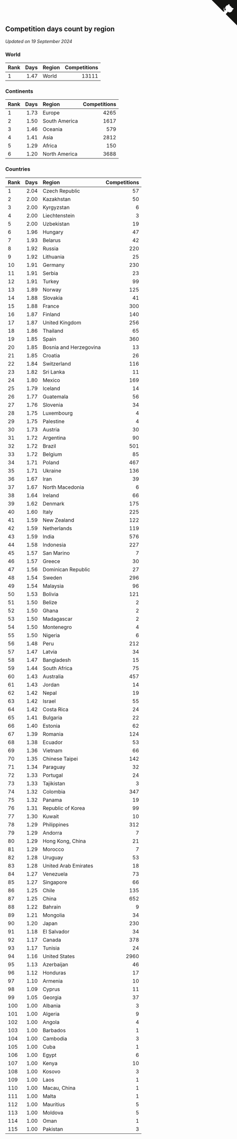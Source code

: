 ## Competition days count by region

*Updated on 19 September 2024*


### World

| Rank | Days | Region | Competitions |
| :--- | ---: | :--- | ---: |
| 1 | 1.47 | World | 13111 |

### Continents

| Rank | Days | Region | Competitions |
| :--- | ---: | :--- | ---: |
| 1 | 1.73 | Europe | 4265 |
| 2 | 1.50 | South America | 1617 |
| 3 | 1.46 | Oceania | 579 |
| 4 | 1.41 | Asia | 2812 |
| 5 | 1.29 | Africa | 150 |
| 6 | 1.20 | North America | 3688 |

### Countries

| Rank | Days | Region | Competitions |
| :--- | ---: | :--- | ---: |
| 1 | 2.04 | Czech Republic | 57 |
| 2 | 2.00 | Kazakhstan | 50 |
| 3 | 2.00 | Kyrgyzstan | 6 |
| 4 | 2.00 | Liechtenstein | 3 |
| 5 | 2.00 | Uzbekistan | 19 |
| 6 | 1.96 | Hungary | 47 |
| 7 | 1.93 | Belarus | 42 |
| 8 | 1.92 | Russia | 220 |
| 9 | 1.92 | Lithuania | 25 |
| 10 | 1.91 | Germany | 230 |
| 11 | 1.91 | Serbia | 23 |
| 12 | 1.91 | Turkey | 99 |
| 13 | 1.89 | Norway | 125 |
| 14 | 1.88 | Slovakia | 41 |
| 15 | 1.88 | France | 300 |
| 16 | 1.87 | Finland | 140 |
| 17 | 1.87 | United Kingdom | 256 |
| 18 | 1.86 | Thailand | 65 |
| 19 | 1.85 | Spain | 360 |
| 20 | 1.85 | Bosnia and Herzegovina | 13 |
| 21 | 1.85 | Croatia | 26 |
| 22 | 1.84 | Switzerland | 116 |
| 23 | 1.82 | Sri Lanka | 11 |
| 24 | 1.80 | Mexico | 169 |
| 25 | 1.79 | Iceland | 14 |
| 26 | 1.77 | Guatemala | 56 |
| 27 | 1.76 | Slovenia | 34 |
| 28 | 1.75 | Luxembourg | 4 |
| 29 | 1.75 | Palestine | 4 |
| 30 | 1.73 | Austria | 30 |
| 31 | 1.72 | Argentina | 90 |
| 32 | 1.72 | Brazil | 501 |
| 33 | 1.72 | Belgium | 85 |
| 34 | 1.71 | Poland | 467 |
| 35 | 1.71 | Ukraine | 136 |
| 36 | 1.67 | Iran | 39 |
| 37 | 1.67 | North Macedonia | 6 |
| 38 | 1.64 | Ireland | 66 |
| 39 | 1.62 | Denmark | 175 |
| 40 | 1.60 | Italy | 225 |
| 41 | 1.59 | New Zealand | 122 |
| 42 | 1.59 | Netherlands | 119 |
| 43 | 1.59 | India | 576 |
| 44 | 1.58 | Indonesia | 227 |
| 45 | 1.57 | San Marino | 7 |
| 46 | 1.57 | Greece | 30 |
| 47 | 1.56 | Dominican Republic | 27 |
| 48 | 1.54 | Sweden | 296 |
| 49 | 1.54 | Malaysia | 96 |
| 50 | 1.53 | Bolivia | 121 |
| 51 | 1.50 | Belize | 2 |
| 52 | 1.50 | Ghana | 2 |
| 53 | 1.50 | Madagascar | 2 |
| 54 | 1.50 | Montenegro | 4 |
| 55 | 1.50 | Nigeria | 6 |
| 56 | 1.48 | Peru | 212 |
| 57 | 1.47 | Latvia | 34 |
| 58 | 1.47 | Bangladesh | 15 |
| 59 | 1.44 | South Africa | 75 |
| 60 | 1.43 | Australia | 457 |
| 61 | 1.43 | Jordan | 14 |
| 62 | 1.42 | Nepal | 19 |
| 63 | 1.42 | Israel | 55 |
| 64 | 1.42 | Costa Rica | 24 |
| 65 | 1.41 | Bulgaria | 22 |
| 66 | 1.40 | Estonia | 62 |
| 67 | 1.39 | Romania | 124 |
| 68 | 1.38 | Ecuador | 53 |
| 69 | 1.36 | Vietnam | 66 |
| 70 | 1.35 | Chinese Taipei | 142 |
| 71 | 1.34 | Paraguay | 32 |
| 72 | 1.33 | Portugal | 24 |
| 73 | 1.33 | Tajikistan | 3 |
| 74 | 1.32 | Colombia | 347 |
| 75 | 1.32 | Panama | 19 |
| 76 | 1.31 | Republic of Korea | 99 |
| 77 | 1.30 | Kuwait | 10 |
| 78 | 1.29 | Philippines | 312 |
| 79 | 1.29 | Andorra | 7 |
| 80 | 1.29 | Hong Kong, China | 21 |
| 81 | 1.29 | Morocco | 7 |
| 82 | 1.28 | Uruguay | 53 |
| 83 | 1.28 | United Arab Emirates | 18 |
| 84 | 1.27 | Venezuela | 73 |
| 85 | 1.27 | Singapore | 66 |
| 86 | 1.25 | Chile | 135 |
| 87 | 1.25 | China | 652 |
| 88 | 1.22 | Bahrain | 9 |
| 89 | 1.21 | Mongolia | 34 |
| 90 | 1.20 | Japan | 230 |
| 91 | 1.18 | El Salvador | 34 |
| 92 | 1.17 | Canada | 378 |
| 93 | 1.17 | Tunisia | 24 |
| 94 | 1.16 | United States | 2960 |
| 95 | 1.13 | Azerbaijan | 46 |
| 96 | 1.12 | Honduras | 17 |
| 97 | 1.10 | Armenia | 10 |
| 98 | 1.09 | Cyprus | 11 |
| 99 | 1.05 | Georgia | 37 |
| 100 | 1.00 | Albania | 3 |
| 101 | 1.00 | Algeria | 9 |
| 102 | 1.00 | Angola | 4 |
| 103 | 1.00 | Barbados | 1 |
| 104 | 1.00 | Cambodia | 3 |
| 105 | 1.00 | Cuba | 1 |
| 106 | 1.00 | Egypt | 6 |
| 107 | 1.00 | Kenya | 10 |
| 108 | 1.00 | Kosovo | 3 |
| 109 | 1.00 | Laos | 1 |
| 110 | 1.00 | Macau, China | 1 |
| 111 | 1.00 | Malta | 1 |
| 112 | 1.00 | Mauritius | 5 |
| 113 | 1.00 | Moldova | 5 |
| 114 | 1.00 | Oman | 1 |
| 115 | 1.00 | Pakistan | 3 |


<a href="https://github.com/JustinTimeCuber/wca_statistics" class="github-corner" aria-label="View source on Github"><svg width="80" height="80" viewBox="0 0 250 250" style="fill:#151513; color:#fff; position: absolute; top: 0; border: 0; right: 0;" aria-hidden="true"><path d="M0,0 L115,115 L130,115 L142,142 L250,250 L250,0 Z"></path><path d="M128.3,109.0 C113.8,99.7 119.0,89.6 119.0,89.6 C122.0,82.7 120.5,78.6 120.5,78.6 C119.2,72.0 123.4,76.3 123.4,76.3 C127.3,80.9 125.5,87.3 125.5,87.3 C122.9,97.6 130.6,101.9 134.4,103.2" fill="currentColor" style="transform-origin: 130px 106px;" class="octo-arm"></path><path d="M115.0,115.0 C114.9,115.1 118.7,116.5 119.8,115.4 L133.7,101.6 C136.9,99.2 139.9,98.4 142.2,98.6 C133.8,88.0 127.5,74.4 143.8,58.0 C148.5,53.4 154.0,51.2 159.7,51.0 C160.3,49.4 163.2,43.6 171.4,40.1 C171.4,40.1 176.1,42.5 178.8,56.2 C183.1,58.6 187.2,61.8 190.9,65.4 C194.5,69.0 197.7,73.2 200.1,77.6 C213.8,80.2 216.3,84.9 216.3,84.9 C212.7,93.1 206.9,96.0 205.4,96.6 C205.1,102.4 203.0,107.8 198.3,112.5 C181.9,128.9 168.3,122.5 157.7,114.1 C157.9,116.9 156.7,120.9 152.7,124.9 L141.0,136.5 C139.8,137.7 141.6,141.9 141.8,141.8 Z" fill="currentColor" class="octo-body"></path></svg></a><style>.github-corner:hover .octo-arm{animation:octocat-wave 560ms ease-in-out}@keyframes octocat-wave{0%,100%{transform:rotate(0)}20%,60%{transform:rotate(-25deg)}40%,80%{transform:rotate(10deg)}}@media (max-width:500px){.github-corner:hover .octo-arm{animation:none}.github-corner .octo-arm{animation:octocat-wave 560ms ease-in-out}}</style>
